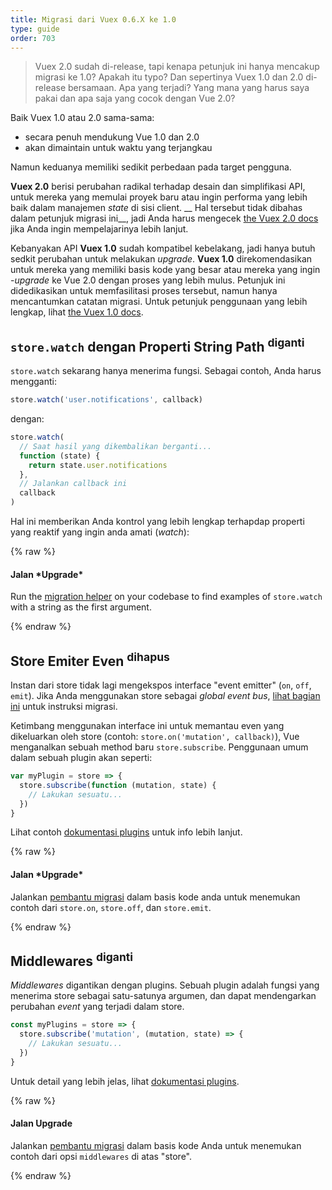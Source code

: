 ```yaml
---
title: Migrasi dari Vuex 0.6.X ke 1.0
type: guide
order: 703
---
```



> Vuex 2.0 sudah di-release, tapi kenapa petunjuk ini hanya mencakup migrasi ke 1.0? Apakah itu typo? Dan sepertinya Vuex 1.0 dan 2.0 di-release bersamaan. Apa yang terjadi? Yang mana yang harus saya pakai dan apa saja yang cocok dengan Vue 2.0?

Baik Vuex 1.0 atau 2.0 sama-sama:

- secara penuh mendukung Vue 1.0 dan 2.0
- akan dimaintain untuk waktu yang terjangkau

Namun keduanya memiliki sedikit perbedaan pada target pengguna.

__Vuex 2.0__ berisi perubahan radikal terhadap desain dan simplifikasi API, untuk mereka yang memulai proyek baru atau ingin performa yang lebih baik dalam manajemen *state* di sisi client. __ Hal tersebut tidak dibahas dalam petunjuk migrasi ini__, jadi Anda harus mengecek [the Vuex 2.0 docs](https://vuex.vuejs.org/en/index.html) jika Anda ingin mempelajarinya lebih lanjut.


Kebanyakan API __Vuex 1.0__  sudah kompatibel kebelakang, jadi hanya butuh sedkit perubahan untuk melakukan *upgrade*. __Vuex 1.0__ direkomendasikan untuk mereka yang memiliki basis kode yang besar atau mereka yang ingin -*upgrade* ke Vue 2.0 dengan proses yang lebih mulus. Petunjuk ini didedikasikan untuk memfasilitasi proses tersebut, namun hanya mencantumkan catatan migrasi. Untuk petunjuk penggunaan yang lebih lengkap, lihat [the Vuex 1.0 docs](https://github.com/vuejs/vuex/tree/1.0/docs/en).


## `store.watch` dengan Properti String Path <sup>diganti</sup>

`store.watch` sekarang hanya menerima fungsi. Sebagai contoh, Anda harus mengganti:

``` js
store.watch('user.notifications', callback)
```

dengan:

``` js
store.watch(
  // Saat hasil yang dikembalikan berganti...
  function (state) {
    return state.user.notifications
  },
  // Jalankan callback ini
  callback
)
```

Hal ini memberikan Anda kontrol yang lebih lengkap terhapdap properti yang reaktif yang ingin anda amati (*watch*):

{% raw %}
<div class="upgrade-path">
  <h4>Jalan *Upgrade*</h4>
  <p>Run the <a href="https://github.com/vuejs/vue-migration-helper">migration helper</a> on your codebase to find examples of <code>store.watch</code> with a string as the first argument.</p>
</div>
{% endraw %}

## Store Emiter Even <sup>dihapus</sup>


Instan dari store tidak lagi mengekspos interface "event emitter" (`on`, `off`, `emit`). Jika Anda menggunakan store sebagai *global event bus*, [lihat bagian ini](migration.html#dispatch-and-broadcast-removed)  untuk instruksi migrasi.

Ketimbang menggunakan interface ini untuk memantau even yang dikeluarkan oleh store (contoh: `store.on('mutation', callback)`), Vue menganalkan sebuah method baru `store.subscribe`. Penggunaan umum dalam sebuah plugin akan seperti:

``` js
var myPlugin = store => {
  store.subscribe(function (mutation, state) {
    // Lakukan sesuatu...
  })
}

```

Lihat contoh [dokumentasi plugins](https://github.com/vuejs/vuex/blob/1.0/docs/en/plugins.md) untuk info lebih lanjut.


{% raw %}
<div class="upgrade-path">
  <h4>Jalan *Upgrade*</h4>
  <p>Jalankan <a href="https://github.com/vuejs/vue-migration-helper">pembantu migrasi</a> dalam basis kode anda untuk menemukan contoh dari <code>store.on</code>, <code>store.off</code>, dan <code>store.emit</code>.</p>
</div>
{% endraw %}

## Middlewares <sup>diganti</sup>

*Middlewares* digantikan dengan plugins. Sebuah plugin adalah fungsi yang menerima store sebagai satu-satunya argumen, dan dapat mendengarkan perubahan *event* yang terjadi dalam store.

``` js
const myPlugins = store => {
  store.subscribe('mutation', (mutation, state) => {
    // Lakukan sesuatu...
  })
}
```

Untuk detail yang lebih jelas, lihat [dokumentasi plugins](https://github.com/vuejs/vuex/blob/1.0/docs/en/plugins.md).


{% raw %}
<div class="upgrade-path">
  <h4>Jalan Upgrade</h4>
  <p>Jalankan <a href="https://github.com/vuejs/vue-migration-helper">pembantu migrasi</a> dalam basis kode Anda untuk menemukan contoh dari opsi <code>middlewares</code> di atas "store".</p>
</div>
{% endraw %}
